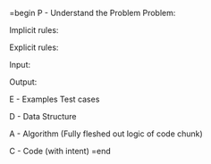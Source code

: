 =begin
P - Understand the Problem
Problem:

Implicit rules:

Explicit rules:

Input:

Output:


E - Examples Test cases

D - Data Structure

A - Algorithm (Fully fleshed out logic of code chunk)


C - Code (with intent)
=end